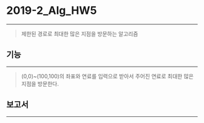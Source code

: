 # 2019-2_Alg_HW5
---
> 제한된 경로로 최대한 많은 지점을 방문하는 알고리즘

## 기능
---
> (0,0)~(100,100)의 좌표와 연료를 입력으로 받아서 주어진 연료로 최대한 많은 지점을 방문한다.

## 보고서
---
